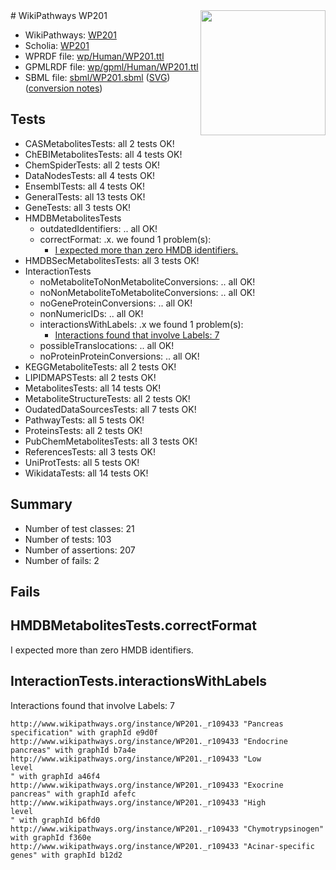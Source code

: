 <img style="float: right; width: 200px" src="../logo.png" />
# WikiPathways WP201

* WikiPathways: [WP201](https://identifiers.org/wikipathways:WP201)
* Scholia: [WP201](https://scholia.toolforge.org/wikipathways/WP201)
* WPRDF file: [wp/Human/WP201.ttl](../wp/Human/WP201.ttl)
* GPMLRDF file: [wp/gpml/Human/WP201.ttl](../wp/gpml/Human/WP201.ttl)
* SBML file: [sbml/WP201.sbml](../sbml/WP201.sbml) ([SVG](../sbml/WP201.svg)) ([conversion notes](../sbml/WP201.txt))

## Tests
* CASMetabolitesTests: all 2 tests OK!
* ChEBIMetabolitesTests: all 4 tests OK!
* ChemSpiderTests: all 2 tests OK!
* DataNodesTests: all 4 tests OK!
* EnsemblTests: all 4 tests OK!
* GeneralTests: all 13 tests OK!
* GeneTests: all 3 tests OK!
* HMDBMetabolitesTests
    * outdatedIdentifiers: .. all OK!
    * correctFormat: .x. we found 1 problem(s):
        * [I expected more than zero HMDB identifiers.](#ad154c1e)
* HMDBSecMetabolitesTests: all 3 tests OK!
* InteractionTests
    * noMetaboliteToNonMetaboliteConversions: .. all OK!
    * noNonMetaboliteToMetaboliteConversions: .. all OK!
    * noGeneProteinConversions: .. all OK!
    * nonNumericIDs: .. all OK!
    * interactionsWithLabels: .x we found 1 problem(s):
        * [Interactions found that involve Labels: 7](#630d267e)
    * possibleTranslocations: .. all OK!
    * noProteinProteinConversions: .. all OK!
* KEGGMetaboliteTests: all 2 tests OK!
* LIPIDMAPSTests: all 2 tests OK!
* MetabolitesTests: all 14 tests OK!
* MetaboliteStructureTests: all 2 tests OK!
* OudatedDataSourcesTests: all 7 tests OK!
* PathwayTests: all 5 tests OK!
* ProteinsTests: all 2 tests OK!
* PubChemMetabolitesTests: all 3 tests OK!
* ReferencesTests: all 3 tests OK!
* UniProtTests: all 5 tests OK!
* WikidataTests: all 14 tests OK!


## Summary

* Number of test classes: 21
* Number of tests: 103
* Number of assertions: 207
* Number of fails: 2

## Fails

<a name="ad154c1e" />

## HMDBMetabolitesTests.correctFormat

I expected more than zero HMDB identifiers.
<a name="630d267e" />

## InteractionTests.interactionsWithLabels

Interactions found that involve Labels: 7
```
http://www.wikipathways.org/instance/WP201._r109433 "Pancreas specification" with graphId e9d0f
http://www.wikipathways.org/instance/WP201._r109433 "Endocrine pancreas" with graphId b7a4e
http://www.wikipathways.org/instance/WP201._r109433 "Low
level
" with graphId a46f4
http://www.wikipathways.org/instance/WP201._r109433 "Exocrine pancreas" with graphId afefc
http://www.wikipathways.org/instance/WP201._r109433 "High 
level
" with graphId b6fd0
http://www.wikipathways.org/instance/WP201._r109433 "Chymotrypsinogen" with graphId f360e
http://www.wikipathways.org/instance/WP201._r109433 "Acinar-specific genes" with graphId b12d2
```

